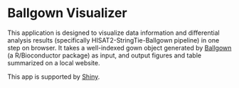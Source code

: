 # Ballgown Visualizer

This application is designed to visualize data information and differential analysis results (specifically HISAT2-StringTie-Ballgown pipeline) in one step on browser. It takes a well-indexed gown object generated by [Ballgown](https://github.com/alyssafrazee/ballgown) (a R/Bioconductor package) as input, and output figures and table summarized on a local website.

This app is supported by [Shiny](https://shiny.rstudio.com/).